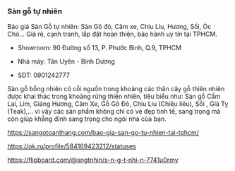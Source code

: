 ### Sàn gỗ tự nhiên

Báo giá Sàn Gỗ tự nhiên: Sàn Gõ đỏ, Căm xe, Chiu Liu, Hương, Sồi, Óc Chó... Giá rẻ, cạnh tranh, lắp đặt hoàn thiện, bảo hành uy tín tại TPHCM.

- Showroom: 90 Đường số 13, P. Phước Bình, Q.9, TPHCM

- Nhà máy: Tân Uyên - Bình Dương

- SDT: 0901242777

Sàn gỗ bỗng nhiên có cỗi nguồn trong khoảng các thân cây gỗ thiên nhiên được khai thác trong khoảng rừng thiên nhiên, tiêu biểu như: Sàn gỗ Cẩm Lai, Lim, Giáng Hương, Căm Xe, Gỗ Gõ Đỏ, Chiu Liu (Chiêu liêu), Sồi , Giá Tỵ (Teak),… vì vậy các sản phẩm không chỉ có vẻ đẹp tinh tế, sang trọng mà còn giúp khẳng định sang trọng cho ngôi nhà của bạn.

https://sangotoanthang.com/bao-gia-san-go-tu-nhien-tai-tphcm/

https://ok.ru/profile/584169423212/statuses

https://flipboard.com/@sngtnhin/s-n-g-t-nhi-n-7741u0rmy
